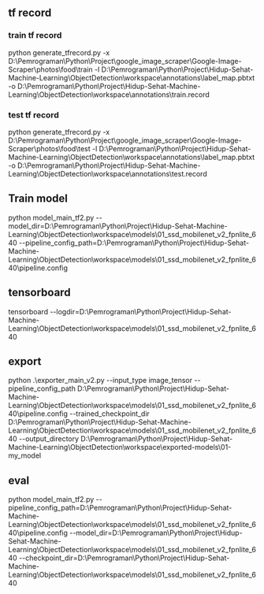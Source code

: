 ## tf record

### train tf record
python generate_tfrecord.py -x D:\Pemrograman\Python\Project\google_image_scraper\Google-Image-Scraper\photos\food\train -l D:\Pemrograman\Python\Project\Hidup-Sehat-Machine-Learning\ObjectDetection\workspace\annotations\label_map.pbtxt -o D:\Pemrograman\Python\Project\Hidup-Sehat-Machine-Learning\ObjectDetection\workspace\annotations\train.record

### test tf record
python generate_tfrecord.py -x D:\Pemrograman\Python\Project\google_image_scraper\Google-Image-Scraper\photos\food\test -l D:\Pemrograman\Python\Project\Hidup-Sehat-Machine-Learning\ObjectDetection\workspace\annotations\label_map.pbtxt -o D:\Pemrograman\Python\Project\Hidup-Sehat-Machine-Learning\ObjectDetection\workspace\annotations\test.record

## Train model

python model_main_tf2.py --model_dir=D:\Pemrograman\Python\Project\Hidup-Sehat-Machine-Learning\ObjectDetection\workspace\models\01_ssd_mobilenet_v2_fpnlite_640 --pipeline_config_path=D:\Pemrograman\Python\Project\Hidup-Sehat-Machine-Learning\ObjectDetection\workspace\models\01_ssd_mobilenet_v2_fpnlite_640\pipeline.config

## tensorboard
tensorboard --logdir=D:\Pemrograman\Python\Project\Hidup-Sehat-Machine-Learning\ObjectDetection\workspace\models\01_ssd_mobilenet_v2_fpnlite_640

## export
python .\exporter_main_v2.py --input_type image_tensor --pipeline_config_path D:\Pemrograman\Python\Project\Hidup-Sehat-Machine-Learning\ObjectDetection\workspace\models\01_ssd_mobilenet_v2_fpnlite_640\pipeline.config --trained_checkpoint_dir D:\Pemrograman\Python\Project\Hidup-Sehat-Machine-Learning\ObjectDetection\workspace\models\01_ssd_mobilenet_v2_fpnlite_640 --output_directory D:\Pemrograman\Python\Project\Hidup-Sehat-Machine-Learning\ObjectDetection\workspace\exported-models\01-my_model

## eval
python model_main_tf2.py --pipeline_config_path=D:\Pemrograman\Python\Project\Hidup-Sehat-Machine-Learning\ObjectDetection\workspace\models\01_ssd_mobilenet_v2_fpnlite_640\pipeline.config --model_dir=D:\Pemrograman\Python\Project\Hidup-Sehat-Machine-Learning\ObjectDetection\workspace\models\01_ssd_mobilenet_v2_fpnlite_640 --checkpoint_dir=D:\Pemrograman\Python\Project\Hidup-Sehat-Machine-Learning\ObjectDetection\workspace\models\01_ssd_mobilenet_v2_fpnlite_640